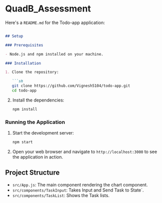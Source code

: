 # QuadB_Assessment
Here's a `README.md` for the Todo-app application:

```markdown

## Setup

### Prerequisites

- Node.js and npm installed on your machine.

### Installation

1. Clone the repository:

   ```sh
   git clone https://github.com/Vignesh5104/todo-app.git
   cd todo-app
   ```

2. Install the dependencies:

   ```sh
   npm install
   ```

### Running the Application

1. Start the development server:

   ```sh
   npm start
   ```

2. Open your web browser and navigate to `http://localhost:3000` to see the application in action.

## Project Structure

- `src/App.js`: The main component rendering the chart component.
- `src/components/TaskInput`: Takes Input and Send Task to State`.
- `src/components/TaskList`: Shows the Task lists.


